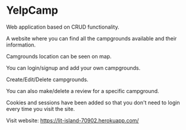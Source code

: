 # YelpCamp
Web application based on CRUD functionality.

A website where you can find all the campgrounds available and their information.

Camgrounds location can be seen on map.

You can login/signup and add your own campgrounds.

Create/Edit/Delete campgrounds.

You can also make/delete a review for a specific campground.

Cookies and sessions have been added so that you don't need to login every time you visit the site.

Visit website: https://lit-island-70902.herokuapp.com/
